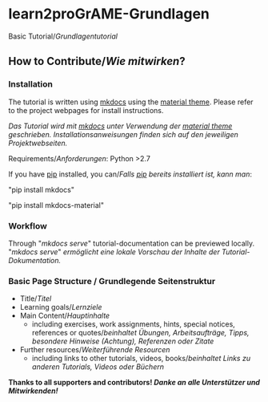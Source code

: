 # learn2proGrAME-Grundlagen
Basic Tutorial/*Grundlagentutorial*


## How to Contribute/*Wie mitwirken*?

### Installation

The tutorial is written using [mkdocs](https://www.mkdocs.org) using the [material theme](https://squidfunk.github.io/mkdocs-material/).
Please refer to the project webpages for install instructions.

*Das Tutorial wird mit [mkdocs](https://www.mkdocs.org) unter Verwendung der [material theme](https://squidfunk.github.io/mkdocs-material/) geschrieben. Installationsanweisungen finden sich auf den jeweiligen Projektwebseiten.*

Requirements/*Anforderungen*: Python >2.7

If you have [pip](https://pypi.org/project/pip/) installed, you can/*Falls [pip](https://pypi.org/project/pip/) bereits installiert ist, kann man*: 

"pip install mkdocs"

"pip install mkdocs-material"

### Workflow

Through "*mkdocs serve*" tutorial-documentation can be previewed locally. 
"*mkdocs serve*" *ermöglicht eine lokale Vorschau der Inhalte der Tutorial-Dokumentation.*

### Basic Page Structure / Grundlegende Seitenstruktur

* Title/*Titel*
* Learning goals/*Lernziele*
* Main Content/*Hauptinhalte*
    * including exercises, work assignments, hints, special notices, references or quotes/*beinhaltet Übungen, Arbeitsaufträge, Tipps, besondere Hinweise (Achtung), Referenzen oder Zitate*
* Further resources/*Weiterführende Resourcen* 
    * including links to other tutorials, videos, books/*beinhaltet Links zu anderen Tutorials, Videos oder Büchern*


**Thanks to all supporters and contributors! *Danke an alle Unterstützer und Mitwirkenden!***
